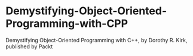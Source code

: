 # Demystifying-Object-Oriented-Programming-with-CPP
Demystifying Object-Oriented Programming with C++, by Dorothy R. Kirk, published by Packt
